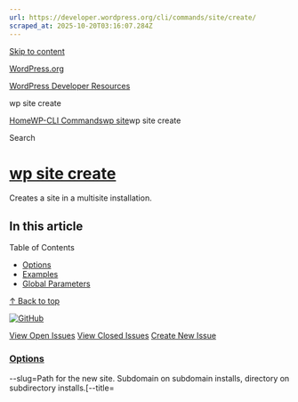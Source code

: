 ```yaml
---
url: https://developer.wordpress.org/cli/commands/site/create/
scraped_at: 2025-10-20T03:16:07.284Z
---
```


[Skip to content](https://developer.wordpress.org/cli/commands/site/create/#wp--skip-link--target)

[WordPress.org](https://wordpress.org/)

[WordPress Developer Resources](https://developer.wordpress.org/)

wp site create


[Home](https://developer.wordpress.org/)[WP-CLI Commands](https://developer.wordpress.org/cli/commands/)[wp site](https://developer.wordpress.org/cli/commands/site/)wp site create

Search

# [wp site create](https://developer.wordpress.org/cli/commands/site/create/)

Creates a site in a multisite installation.

## In this article

Table of Contents

- [Options](https://developer.wordpress.org/cli/commands/site/create/#options)
- [Examples](https://developer.wordpress.org/cli/commands/site/create/#examples)
- [Global Parameters](https://developer.wordpress.org/cli/commands/site/create/#global-parameters)

[↑ Back to top](https://developer.wordpress.org/cli/commands/site/create/#wp--skip-link--target)

[![GitHub](https://make.wordpress.org/cli/wp-content/plugins/wporg-cli/assets/images/github-mark.svg)](https://github.com/wp-cli/entity-command)

[View Open Issues](https://github.com/login?return_to=%2Fissues%3Fq%3Dlabel%3Acommand%3Asite-create+sort%3Aupdated-desc+org%3Awp-cli+is%3Aopen) [View Closed Issues](https://github.com/login?return_to=%2Fissues%3Fq%3Dlabel%3Acommand%3Asite-create+sort%3Aupdated-desc+org%3Awp-cli+is%3Aclosed) [Create New Issue](https://github.com/wp-cli/entity-command/issues/new)

### [Options](https://developer.wordpress.org/cli/commands/site/create/\#options)

--slug=<slug>Path for the new site. Subdomain on subdomain installs, directory on subdirectory installs.\[--title=<title>\]Title of the new site. Default: prettified slug.\[--email=<email>\]Email for admin user. User will be created if none exists. Assignment to super admin if not included.\[--network\_id=<network-id>\]Network to associate new site with. Defaults to current network (typically 1).\[--private\]If set, the new site will be non-public (not indexed)\[--porcelain\]If set, only the site id will be output on success.

### [Examples](https://developer.wordpress.org/cli/commands/site/create/\#examples)

```
$ wp site create --slug=example
Success: Site 3 created: http://www.example.com/example/

```

### [Global Parameters](https://developer.wordpress.org/cli/commands/site/create/\#global-parameters)

These [global parameters](https://make.wordpress.org/cli/handbook/config/) have the same behavior across all commands and affect how WP-CLI interacts with WordPress.

| **Argument** | **Description** |
| :-- | :-- |
| `--path=<path>` | Path to the WordPress files. |
| `--url=<url>` | Pretend request came from given URL. In multisite, this argument is how the target site is specified. |
| `--ssh=[<scheme>:][<user>@]<host\|container>[:<port>][<path>]` | Perform operation against a remote server over SSH (or a container using scheme of “docker”, “docker-compose”, “docker-compose-run”, “vagrant”). |
| `--http=<http>` | Perform operation against a remote WordPress installation over HTTP. |
| `--user=<id\|login\|email>` | Set the WordPress user. |
| `--skip-plugins[=<plugins>]` | Skip loading all plugins, or a comma-separated list of plugins. Note: mu-plugins are still loaded. |
| `--skip-themes[=<themes>]` | Skip loading all themes, or a comma-separated list of themes. |
| `--skip-packages` | Skip loading all installed packages. |
| `--require=<path>` | Load PHP file before running the command (may be used more than once). |
| `--exec=<php-code>` | Execute PHP code before running the command (may be used more than once). |
| `--context=<context>` | Load WordPress in a given context. |
| `--[no-]color` | Whether to colorize the output. |
| `--debug[=<group>]` | Show all PHP errors and add verbosity to WP-CLI output. Built-in groups include: bootstrap, commandfactory, and help. |
| `--prompt[=<assoc>]` | Prompt the user to enter values for all command arguments, or a subset specified as comma-separated values. |
| `--quiet` | Suppress informational messages. |

_Command documentation is regenerated at every release. To add or update an example, please submit a pull request against the corresponding part of the codebase._

Notifications